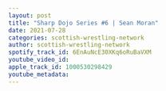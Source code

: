 ```yaml
---
layout: post
title: "Sharp Dojo Series #6 | Sean Moran"
date: 2021-07-28
categories: scottish-wrestling-network
author: scottish-wrestling-network
spotify_track_id: 6EnAuNcE30XKq6oRuBaVXM
youtube_video_id: 
apple_track_id: 1000530298429
youtube_metadata: 
---
```


